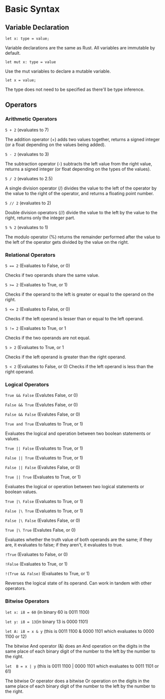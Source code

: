 # Basic Syntax
## Variable Declaration
`let x: type = value;`

Variable declarations are the same as Rust. All variables are immutable by default. 

`let mut x: type = value`

Use the mut variables to declare a mutable variable.

`let x = value;`

The type does not need to be specified as there'll be type inference.
## Operators
### Arithmetic  Operators
`5 + 2` (evaluates to 7)

The addition operator (+) adds two values together, returns a signed integer (or a float depending on the values being added).

`5 - 2` (evaluates to 3)

The subtraction operator (-) subtracts the left value from the right value, returns a signed integer (or float depending on the types of the values).

`5 / 2` (evaluates to 2.5)

A single division operator (/) divides the value to the left of the operator by the value to the right of the operator, and returns a floating point number.

`5 // 2` (evaluates to 2)

Double division operators (//) divide the value to the left by the value to the right, returns only the integer part.

`5 % 2` (evaluates to 1)

The modulo operator (%) returns the remainder performed after the value to the left of the operator gets divided by the value on the right.
### Relational Operators
`5 == 2` (Evaluates to False, or 0) 

Checks if two operands share the same value.

`5 >= 2` (Evaluates to True, or 1)

Checks if the operand to the left is greater or equal to the operand on the right.

`5 <= 2` (Evaluates to False, or 0)

Checks if the left operand is lesser than or equal to the left operand.

`5 != 2` (Evaluates to True, or 1

Checks if the two operands are not equal.

`5 > 2` (Evaluates to True, or 1

Checks if the left operand is greater than the right operand.

`5 < 2` (Evaluates to False, or 0)
Checks if the left operand is less than the right operand.
### Logical Operators
`True && False` (Evalutes False, or 0)

`False && True` (Evalutes False, or 0)

`False && False` (Evalutes False, or 0)

`True and True` (Evaluates to True, or 1)

Evaluates the logical and operation between two boolean statements or values.

`True || False` (Evaluates to True, or 1)

`False || True` (Evaluates to True, or 1)

`False || False` (Evalutes False, or 0)

`True || True` (Evaluates to True, or 1)

Evaluates the logical or operation between two logical statements or boolean values.

`True |\ False` (Evaluates to True, or 1)

`False |\ True` (Evaluates to True, or 1)

`False |\ False` (Evalutes False, or 0)

`True |\ True` (Evalutes False, or 0)

Evaluates whether the truth value of both operands are the same; if they are, it evaluates to false; if they aren't, it evaluates to true.

`!True` (Evaluates to False, or 0)

`!False` (Evaluates to True, or 1)

`!(True && False)` (Evaluates to True, or 1)

Reverses the logical state of its operand. Can work in tandem with other operators.
### Bitwise Operators
`let x: i8 = 60` (in binary 60 is 0011 1100)

`let y: i8 = 13`(in binary 13 is 0000 1101)

`let A: i8 = x & y` (this is  0011 1100 & 0000 1101 which evaluates to 0000 1100 or 12)

The bitwise And operator (&) does an And operation on the digits in the same place of each binary digit of the number to the left by   the number to the right.

`let  B = x | y` (this is 0011 1100 | 0000 1101 which evaluates to 0011 1101 or 61)

The bitwise Or operator does a bitwise Or operation on the digits in the same place of each binary digit of the number to the left by the number to the right.
